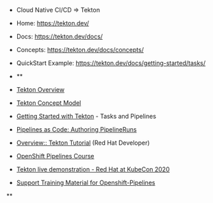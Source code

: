- Cloud Native CI/CD => Tekton
- Home: https://tekton.dev/
- Docs: https://tekton.dev/docs/
- Concepts: https://tekton.dev/docs/concepts/
- QuickStart Example: https://tekton.dev/docs/getting-started/tasks/
- **

- [Tekton Overview](https://tekton.dev/docs/concepts/overview/)
    
- [Tekton Concept Model](https://tekton.dev/docs/concepts/concept-model/)
    
- [Getting Started with Tekton](https://tekton.dev/docs/getting-started/) - Tasks and Pipelines
    
- [Pipelines as Code: Authoring PipelineRuns](https://pipelinesascode.com/docs/guide/authoringprs/)
    
- [Overview:: Tekton Tutorial](https://redhat-scholars.github.io/tekton-tutorial/tekton-tutorial/index.html) (Red Hat Developer) 
    
- [OpenShift Pipelines Course](https://www.redhat.com/en/interactive-labs/use-red-hat-openshift-pipelines) 
    
- [Tekton live demonstration - Red Hat at KubeCon 2020](https://www.youtube.com/watch?v=CnVCgMRE4xI) 
    
- [Support Training Material for Openshift-Pipelines](https://spaces.redhat.com/pages/viewpage.action?spaceKey=SRVKP&title=CEE+Training+Materials)
    

**


